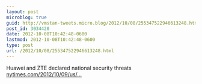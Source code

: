 ```yaml
---
layout: post
microblog: true
guid: http://vmstan-tweets.micro.blog/2012/10/08/255347522946613248.html
post_id: 3034420
date: 2012-10-08T10:42:48-0600
lastmod: 2012-10-08T10:42:48-0600
type: post
url: /2012/10/08/255347522946613248.html
---
```

Huawei and ZTE declared national security threats <a href="http://www.nytimes.com/2012/10/09/us/us-panel-calls-huawei-and-zte-national-security-threat.html?_r=0">nytimes.com/2012/10/09/us/…</a>
